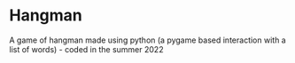 # Hangman
A game of hangman made using python (a pygame based interaction with a list of words) - coded in the summer 2022
